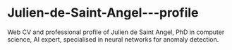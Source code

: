 # Julien-de-Saint-Angel---profile
Web CV and professional profile of Julien de Saint Angel, PhD in computer science, AI expert, specialised in neural networks for anomaly detection.
